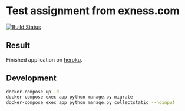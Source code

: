 # Test assignment from exness.com
[![Build Status](https://travis-ci.org/artemiy312/exness.svg?branch=master)](https://travis-ci.org/artemiy312/exness)

## Result
Finished application on [heroku](https://nameless-dawn-30374.herokuapp.com/).

## Development
```bash
docker-compose up -d
docker-compose exec app python manage.py migrate
docker-compose exec app python manage.py collectstatic --noinput
```
